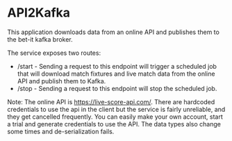 # API2Kafka
This application downloads data from an online API and publishes them to the bet-it kafka broker.

The service exposes two routes:

- /start - Sending a request to this endpoint will trigger a scheduled job that will download match fixtures and live match data from the online API and publish them to Kafka.
- /stop - Sending a request to this endpoint will stop the scheduled job.

Note: The online API is https://live-score-api.com/. There are hardcoded credentials to use the api in the client but the service is fairly unreliable, and they get cancelled frequently. You can easily make your own account, start a trial and generate credentials to use the API. The data types also change some times and de-serialization fails.
